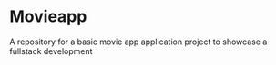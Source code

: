 # Movieapp
A repository for a basic movie app application project to showcase a fullstack development
